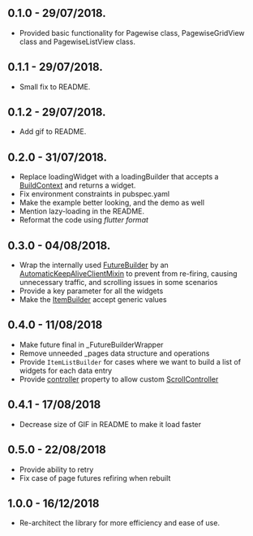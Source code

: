 ## 0.1.0 - 29/07/2018.

* Provided basic functionality for Pagewise class, PagewiseGridView class and PagewiseListView class.
## 0.1.1 - 29/07/2018.

* Small fix to README.
## 0.1.2 - 29/07/2018.

* Add  gif to README.

## 0.2.0 - 31/07/2018.

* Replace loadingWidget with a loadingBuilder that accepts a [BuildContext](https://docs.flutter.io/flutter/widgets/BuildContext-class.html) and returns a widget.
* Fix environment constraints in pubspec.yaml
* Make the example better looking, and the demo as well
* Mention lazy-loading in the README.
* Reformat the code using *flutter format*

## 0.3.0 - 04/08/2018.

* Wrap the internally used [FutureBuilder](https://docs.flutter.io/flutter/widgets/FutureBuilder-class.html) by an [AutomaticKeepAliveClientMixin](https://docs.flutter.io/flutter/widgets/AutomaticKeepAliveClientMixin-class.html) to prevent from re-firing, causing unnecessary traffic, and scrolling issues in some scenarios
* Provide a key parameter for all the widgets
* Make the [ItemBuilder](https://pub.dartlang.org/documentation/flutter_pagewise/latest/flutter_pagewise/ItemBuilder.html) accept generic values

## 0.4.0 - 11/08/2018

* Make future final in _FutureBuilderWrapper
* Remove unneeded _pages data structure and operations
* Provide `ItemListBuilder` for cases where we want to build a list of widgets for each data entry
* Provide [controller](https://pub.dartlang.org/documentation/flutter_pagewise/latest/flutter_pagewise/Pagewise/errorBuilder.html) property to allow custom [ScrollController](https://docs.flutter.io/flutter/widgets/ScrollController-class.html)

## 0.4.1 - 17/08/2018

* Decrease size of GIF in README to make it load faster

## 0.5.0 - 22/08/2018

* Provide ability to retry
* Fix case of page futures refiring when rebuilt

## 1.0.0 - 16/12/2018

* Re-architect the library for more efficiency and ease of use.